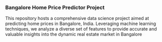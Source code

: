 ### Bangalore Home Price Predictor Project
This repository hosts a comprehensive data science project aimed at predicting home prices in Bangalore, India. Leveraging machine learning techniques, we analyze a diverse set of features to provide accurate and valuable insights into the dynamic real estate market in Bangalore
